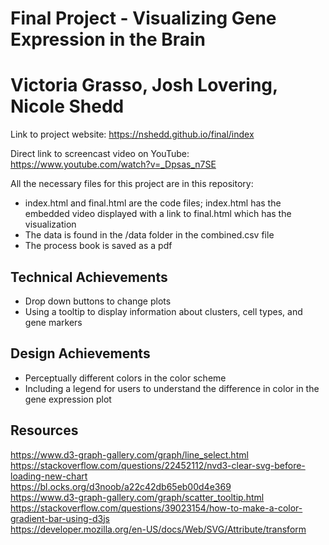Final Project - Visualizing Gene Expression in the Brain  
===
Victoria Grasso, Josh Lovering, Nicole Shedd
==

Link to project website: https://nshedd.github.io/final/index

Direct link to screencast video on YouTube: https://www.youtube.com/watch?v=_Dpsas_n7SE

All the necessary files for this project are in this repository:
- index.html and final.html are the code files; index.html has the embedded video displayed with a link to final.html which has the visualization
- The data is found in the /data folder in the combined.csv file
- The process book is saved as a pdf

Technical Achievements
---
- Drop down buttons to change plots 
- Using a tooltip to display information about clusters, cell types, and gene markers

Design Achievements
---
- Perceptually different colors in the color scheme
- Including a legend for users to understand the difference in color in the gene expression plot

Resources
---
https://www.d3-graph-gallery.com/graph/line_select.html <br> 
https://stackoverflow.com/questions/22452112/nvd3-clear-svg-before-loading-new-chart <br> 
https://bl.ocks.org/d3noob/a22c42db65eb00d4e369 <br> 
https://www.d3-graph-gallery.com/graph/scatter_tooltip.html <br> 
https://stackoverflow.com/questions/39023154/how-to-make-a-color-gradient-bar-using-d3js <br> 
https://developer.mozilla.org/en-US/docs/Web/SVG/Attribute/transform <br> 
